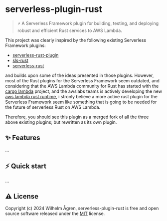 # serverless-plugin-rust
> ⚡️ A Serverless Framework plugin for building, testing, and deploying robust and efficient Rust services to AWS Lambda.

This project was clearly inspired by the following existing Serverless Framework plugins:
* [serverless-rust-plugin](serverless_rust_plugin) 
* [sls-rust](sls_rust)
* [serverless-rust](serverless_rust)

and builds upon some of the ideas presented in those plugins. However, most of the Rust plugins for the Serverless Framework seem outdated, and considering that the AWS Lambda community for Rust has started with the [cargo lambda](https://www.cargo-lambda.info/) project, and the awslabs teams is actively developing the new [aws lambda rust runtime](https://github.com/awslabs/aws-lambda-rust-runtime), i stronly believe a more active rust plugin for the Serverless Framework seem like something that is going to be needed for the future of serverless Rust on AWS Lambda.

Therefore, you should see this plugin as a merged fork of all the three above existing plugins; but rewritten as its own plugin.


## ✨ Features

...


## ⚡️ Quick start

...


## ⚠️ License

Copyright (c) 2024 Wilhelm Ågren, serverless-plugin-rust is free and open source software released under the [MIT](repo_license_url) license.


<!-- README links -->
[serverless_rust_plugin]: https://github.com/kaicoh/serverless-rust-plugin
[sls_rust]: https://github.com/fdaciuk/sls-rust
[serverless_rust]: https://github.com/softprops/serverless-rust/

<!-- Repository links -->
[repo_license_url]: https://github.com/wilhelmagren/serverless-plugin-rust/blob/main/LICENSE
